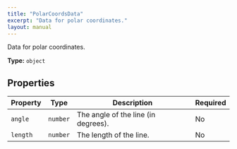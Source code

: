 ```yaml
---
title: "PolarCoordsData"
excerpt: "Data for polar coordinates."
layout: manual
---
```


Data for polar coordinates.


**Type:** `object`

## Properties

| Property | Type | Description | Required |
|----------|------|-------------|----------|
| `angle` | `number` | The angle of the line (in degrees). | No |
| `length` | `number` | The length of the line. | No |


